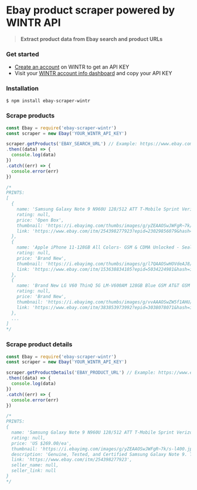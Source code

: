 # Ebay product scraper powered by WINTR API
> **Extract product data from Ebay search and product URLs**

### Get started

  - [Create an account](https://www.wintr.com/) on WINTR to get an API KEY
  - Visit your [WINTR account info dashboard](https://www.wintr.com/dashboard-account) and copy your API KEY

### Installation

```bash
$ npm install ebay-scraper-wintr
```

### Scrape products
```js
const Ebay = require('ebay-scraper-wintr')
const scraper = new Ebay('YOUR_WINTR_API_KEY')

scraper.getProducts('EBAY_SEARCH_URL') // Example: https://www.ebay.com/sch/i.html?_nkw=phone
.then((data) => {
  console.log(data)
})
.catch((err) => {
  console.error(err)
})

/*
PRINTS: 
[
  {
    name: 'Samsung Galaxy Note 9 N960U 128/512 ATT T-Mobile Sprint Verizon Carrier Unlocked',
    rating: null,
    price: 'Open Box',
    thumbnail: 'https://i.ebayimg.com/thumbs/images/g/yZEAAOSwJWFgR~7k/s-l225.jpg',
    link: 'https://www.ebay.com/itm/254398277923?epid=23029856079&hash=item3b3b51a923:g:yZEAAOSwJWFgR~7k'
  },
  {
    name: 'Apple iPhone 11-128GB All Colors- GSM & CDMA Unlocked - Sealed- Factory Warranty',
    rating: null,
    price: 'Brand New',
    thumbnail: 'https://i.ebayimg.com/thumbs/images/g/l7QAAOSwHOVdeAJ8/s-l225.jpg',
    link: 'https://www.ebay.com/itm/153638834105?epid=5034224981&hash=item23c5968fb9:g:l7QAAOSwHOVdeAJ8'
  },
  {
    name: 'Brand New LG V60 ThinQ 5G LM-V600AM 128GB Blue GSM AT&T GSM Unlocked Smartphone',
    rating: null,
    price: 'Brand New',
    thumbnail: 'https://i.ebayimg.com/thumbs/images/g/vvAAAOSwZW5f1AHU/s-l225.jpg',
    link: 'https://www.ebay.com/itm/383853973992?epid=3038078071&hash=item595f7ad1e8:g:vvAAAOSwZW5f1AHU'
  },
  ...
]
*/
```

### Scrape product details
```js
const Ebay = require('ebay-scraper-wintr')
const scraper = new Ebay('YOUR_WINTR_API_KEY')

scraper.getProductDetails('EBAY_PRODUCT_URL') // Example: https://www.ebay.com/itm/233697752117
.then((data) => {
  console.log(data)
})
.catch((err) => {
  console.error(err)
})

/*
PRINTS: 
{
  name: 'Samsung Galaxy Note 9 N960U 128/512 ATT T-Mobile Sprint Verizon Carrier Unlocked',
  rating: null,
  price: 'US $269.00/ea',
  thumbnail: 'https://i.ebayimg.com/images/g/yZEAAOSwJWFgR~7k/s-l400.jpg',
  description: 'Genuine, Tested, and Certified Samsung Galaxy Note 9. Tap "Show More" or "See Full Description" below for more details about these devices. If you have any questions at all, please feel free to send a message and ask!.',
  link: 'https://www.ebay.com/itm/254398277923',
  seller_name: null,
  seller_link: null
}
*/
```
